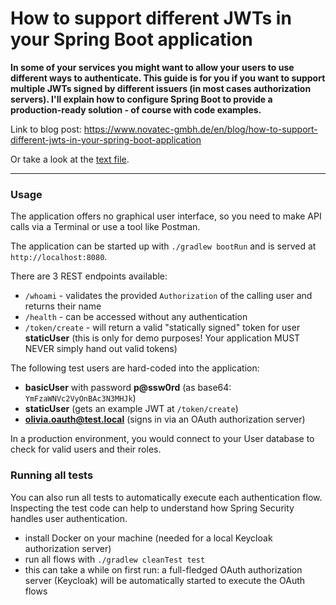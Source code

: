 # How to support different JWTs in your Spring Boot application
**In some of your services you might want to allow your users to use different ways to authenticate.
This guide is for you if you want to support multiple JWTs signed by different issuers (in most cases authorization servers).
I'll explain how to configure Spring Boot to provide a production-ready solution - of course with code examples.**

Link to blog post: https://www.novatec-gmbh.de/en/blog/how-to-support-different-jwts-in-your-spring-boot-application

Or take a look at the [text file](./blog-post/blog-post.md).

---
### Usage
The application offers no graphical user interface, so you need to make API calls via a Terminal or use
a tool like Postman.

The application can be started up with `./gradlew bootRun` and is served at `http://localhost:8080`.

There are 3 REST endpoints available:
* `/whoami` - validates the provided `Authorization` of the calling user and returns their name
* `/health` - can be accessed without any authentication
* `/token/create` - will return a valid "statically signed" token for user **staticUser** (this is only for demo purposes!
Your application MUST NEVER simply hand out valid tokens)

The following test users are hard-coded into the application:
* **basicUser** with password **p@ssw0rd** (as base64: `YmFzaWNVc2VyOnBAc3N3MHJk`)
* **staticUser** (gets an example JWT at `/token/create`)
* **olivia.oauth@test.local** (signs in via an OAuth authorization server)

In a production environment, you would connect to your User database to check for valid users and their roles.

### Running all tests
You can also run all tests to automatically execute each authentication flow. Inspecting the test code can help
to understand how Spring Security handles user authentication.

* install Docker on your machine (needed for a local Keycloak authorization server)
* run all flows with `./gradlew cleanTest test`
* this can take a while on first run: a full-fledged OAuth authorization server (Keycloak) will be automatically started
to execute the OAuth flows

